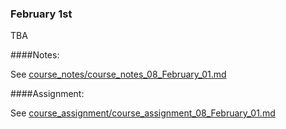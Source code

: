 ### February 1st

TBA
    

####Notes:
    

See [course_notes/course_notes_08_February_01.md](https://github.com/natenolting/BUAD-3283-E-Commerce-Web-Development/blob/spring2018/course_notes/course_notes_08_February_01.md)
    

####Assignment:
    

See [course_assignment/course_assignment_08_February_01.md](https://github.com/natenolting/BUAD-3283-E-Commerce-Web-Development/blob/spring2018/course_assignment/course_assignment_08_February_01.md)
